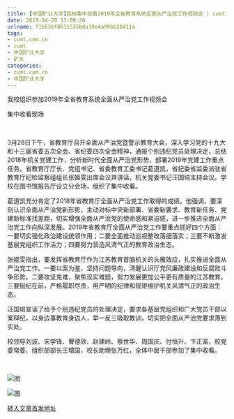 ```yaml
---
title: [中国矿业大学]我校集中收看2019年全省教育系统全面从严治党工作视频会 | cumt.com.cn
date: 2019-04-28 13:09:26
urlname: f1b53bf8611535bda19e4a99bb28411a
tags: 
- cumt.com.cn
- cumt
- 中国矿业大学
- 矿大
categories:
- cumt.com.cn
- 中国矿业大学
---
```


我校组织参加2019年全省教育系统全面从严治党工作视频会  

集中收看现场

  

3月28日下午，省教育厅召开全面从严治党暨警示教育大会，深入学习党的十九大和十三届省委五次全会、省纪委四次全会精神，通报个别违纪党员处理决定，总结2018年机关党建工作，分析新时代全面从严治党形势，部署2019年党建工作重点任务。省教育厅厅长、党组书记、省委教育工委书记葛道凯，省纪委省监委派驻省教育厅纪检监察组组长张姬雯出席会议并讲话，机关党委书记汪国培主持会议。学校在图书馆报告厅设立分会场，组织了集中收看。

葛道凯充分肯定了2018年省教育厅全面从严治党工作取得的成绩。他强调，要深刻认识全面从严治党新形势，主动对标中央新部署、省委新要求、教育新任务、党建新标准找差距，切实增强全面从严治党的使命感和紧迫感，进一步推进全面从严治党工作向纵深发展。2019年省教育厅全面从严治党工作要重点抓好四个方面：一要切实强化政治建设统领作用；二要全面推动巡视整改落细落实；三要不断激发基层党组织工作活力；四要努力营造风清气正的教育政治生态。

张姬雯指出，要发挥省教育厅作为江苏教育首脑机关的头雁效应，扎实推进全面从严治党工作。一要以案为鉴，坚持问题导向，清醒认识厅党风廉政建设和反腐败斗争形势。二要攻坚克难，聚焦现实难题，努力发展更加公平更有质量的江苏教育。三要挺纪在前，严格履职尽责，用严明的纪律和规矩维护机关风清气正的政治生态。

汪国培宣读了给予个别违纪党员的处理决定，要求各基层党组织和广大党员干部以案释纪，以身边事教育身边人，举一反三吸取教训，切实把全面从严治党要求落到实处。

校领导刘波、宋学锋、曹德欣、赵建岭、蔡世华、周国庆、付恒升、卞正富，校党委常委、组织部部长王增国，校长助理张万红，全体中层干部参加了集中收看。

 

![图](http://xwzx.cumt.edu.cn/_upload/article/images/8a/a8/3fab2fc644279dffb0111583f67b/a8a48819-c430-4425-925f-c9e0c2c30924.jpg)

![图](http://xwzx.cumt.edu.cn/_upload/article/images/8a/a8/3fab2fc644279dffb0111583f67b/a72d629f-fe22-4fdc-9523-428671db3c0b.jpg)

[转入文章首发地址](http://xwzx.cumt.edu.cn/e5/35/c513a517429/page.htm)